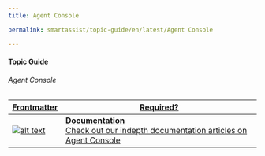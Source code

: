 ```yaml
---
title: Agent Console

permalink: smartassist/topic-guide/en/latest/Agent Console     

---
```

#### Topic Guide
###### Agent Console

<a class="doc-link" target="_blank" href="https://docs.kore.ai/smartassist/agent-console/agent-assist/#Accessing_the_Console">

| Frontmatter | Required? |
|-------------|-------------|
| ![alt text](images/docIcon.svg "Title") | **Documentation**  <br /> Check out our indepth documentation articles on Agent Console | 


</a>